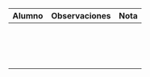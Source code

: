 | Alumno | Observaciones | Nota  |
| ------ | ------------- | :---: |
|        |               |       |
|        |               |       |
|        |               |       |
|        |               |       |
|        |               |       |
|        |               |       |
|        |               |       |
|        |               |       |
|        |               |       |
|        |               |       |
|        |               |       |
|        |               |       |
|        |               |       |
|        |               |       |
|        |               |       |